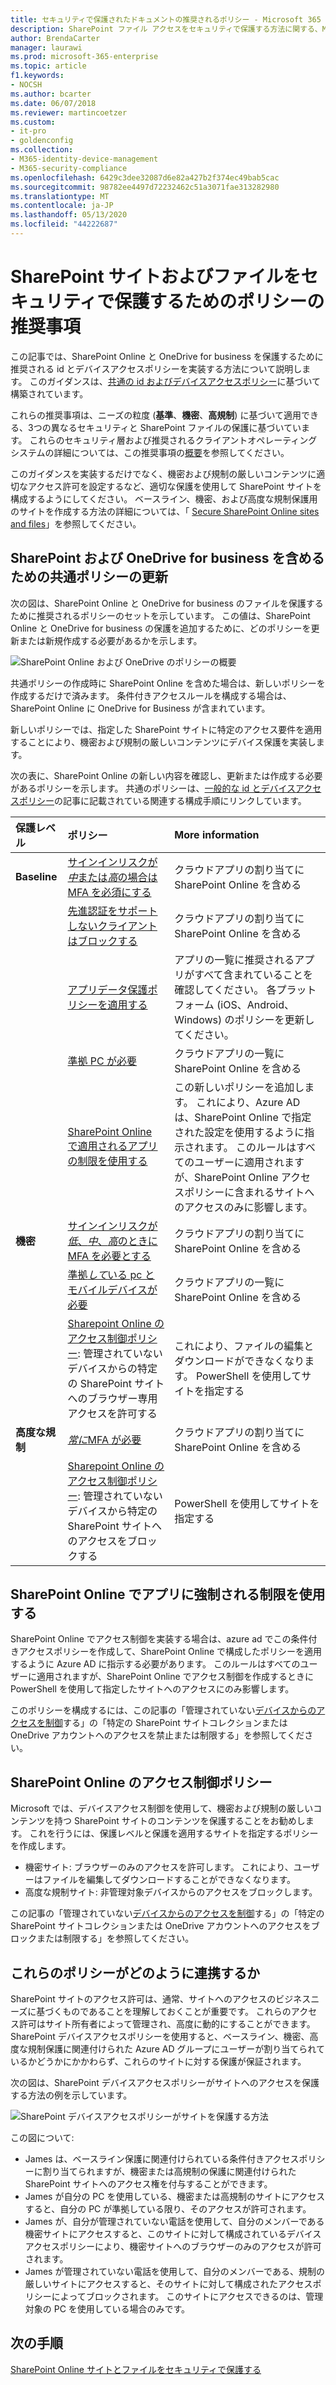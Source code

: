 ```yaml
---
title: セキュリティで保護されたドキュメントの推奨されるポリシー - Microsoft 365 Enterprise | Microsoft Docs
description: SharePoint ファイル アクセスをセキュリティで保護する方法に関する、Microsoft が推奨するポリシーについて説明します。
author: BrendaCarter
manager: laurawi
ms.prod: microsoft-365-enterprise
ms.topic: article
f1.keywords:
- NOCSH
ms.author: bcarter
ms.date: 06/07/2018
ms.reviewer: martincoetzer
ms.custom:
- it-pro
- goldenconfig
ms.collection:
- M365-identity-device-management
- M365-security-compliance
ms.openlocfilehash: 6429c3dee32087d6e82a427b2f374ec49bab5cac
ms.sourcegitcommit: 98782ee4497d72232462c51a3071fae313282980
ms.translationtype: MT
ms.contentlocale: ja-JP
ms.lasthandoff: 05/13/2020
ms.locfileid: "44222687"
---
```

# <a name="policy-recommendations-for-securing-sharepoint-sites-and-files"></a>SharePoint サイトおよびファイルをセキュリティで保護するためのポリシーの推奨事項

この記事では、SharePoint Online と OneDrive for business を保護するために推奨される id とデバイスアクセスポリシーを実装する方法について説明します。 このガイダンスは、[共通の id およびデバイスアクセスポリシー](identity-access-policies.md)に基づいて構築されています。

これらの推奨事項は、ニーズの粒度 (**基準**、**機密**、**高規制**) に基づいて適用できる、3つの異なるセキュリティと SharePoint ファイルの保護に基づいています。 これらのセキュリティ層および推奨されるクライアントオペレーティングシステムの詳細については、この推奨事項の[概要](microsoft-365-policies-configurations.md)を参照してください。

このガイダンスを実装するだけでなく、機密および規制の厳しいコンテンツに適切なアクセス許可を設定するなど、適切な保護を使用して SharePoint サイトを構成するようにしてください。 ベースライン、機密、および高度な規制保護用のサイトを作成する方法の詳細については、「 [Secure SharePoint Online sites and files](https://docs.microsoft.com/office365/enterprise/secure-sharepoint-online-sites-and-files)」を参照してください。

## <a name="updating-common-policies-to-include-sharepoint-and-onedrive-for-business"></a>SharePoint および OneDrive for business を含めるための共通ポリシーの更新

次の図は、SharePoint Online と OneDrive for business のファイルを保護するために推奨されるポリシーのセットを示しています。 この値は、SharePoint Online と OneDrive for business の保護を追加するために、どのポリシーを更新または新規作成する必要があるかを示します。

![SharePoint Online および OneDrive のポリシーの概要](../media/identity-access-ruleset-sharepoint.png)

共通ポリシーの作成時に SharePoint Online を含めた場合は、新しいポリシーを作成するだけで済みます。 条件付きアクセスルールを構成する場合は、SharePoint Online に OneDrive for Business が含まれています。

新しいポリシーでは、指定した SharePoint サイトに特定のアクセス要件を適用することにより、機密および規制の厳しいコンテンツにデバイス保護を実装します。

次の表に、SharePoint Online の新しい内容を確認し、更新または作成する必要があるポリシーを示します。 共通のポリシーは、[一般的な id とデバイスアクセスポリシー](identity-access-policies.md)の記事に記載されている関連する構成手順にリンクしています。

|保護レベル|ポリシー|More information|
|:---------------|:-------|:----------------|
|**Baseline**|[サインインリスクが*中*または*高*の場合は MFA を必須にする](identity-access-policies.md#require-mfa-based-on-sign-in-risk)|クラウドアプリの割り当てに SharePoint Online を含める|
|        |[先進認証をサポートしないクライアントはブロックする](identity-access-policies.md#block-clients-that-dont-support-modern-authentication)|クラウドアプリの割り当てに SharePoint Online を含める|
|        |[アプリデータ保護ポリシーを適用する](identity-access-policies.md#apply-app-data-protection-policies)|アプリの一覧に推奨されるアプリがすべて含まれていることを確認してください。 各プラットフォーム (iOS、Android、Windows) のポリシーを更新してください。|
|        |[準拠 PC が必要](identity-access-policies.md#require-compliant-pcs-but-not-compliant-phones-and-tablets)|クラウドアプリの一覧に SharePoint Online を含める|
|        |[SharePoint Online で適用されるアプリの制限を使用する](#use-app-enforced-restrictions-in-sharepoint-online)|この新しいポリシーを追加します。 これにより、Azure AD は、SharePoint Online で指定された設定を使用するように指示されます。 このルールはすべてのユーザーに適用されますが、SharePoint Online アクセスポリシーに含まれるサイトへのアクセスのみに影響します。|
|**機密**|[サインインリスクが*低*、*中*、*高*のときに MFA を必要とする](identity-access-policies.md#require-mfa-based-on-sign-in-risk)|クラウドアプリの割り当てに SharePoint Online を含める|
|         |[準拠*して*いる pc とモバイルデバイスが必要](identity-access-policies.md#require-compliant-pcs-and-mobile-devices)|クラウドアプリの一覧に SharePoint Online を含める|
||[Sharepoint Online のアクセス制御ポリシー](#sharepoint-online-access-control-policies): 管理されていないデバイスからの特定の SharePoint サイトへのブラウザー専用アクセスを許可する|これにより、ファイルの編集とダウンロードができなくなります。 PowerShell を使用してサイトを指定する|
|**高度な規制**|[*常に*MFA が必要](identity-access-policies.md#require-mfa-based-on-sign-in-risk)|クラウドアプリの割り当てに SharePoint Online を含める|
||[Sharepoint Online のアクセス制御ポリシー](#use-app-enforced-restrictions-in-sharepoint-online): 管理されていないデバイスから特定の SharePoint サイトへのアクセスをブロックする|PowerShell を使用してサイトを指定する|

## <a name="use-app-enforced-restrictions-in-sharepoint-online"></a>SharePoint Online でアプリに強制される制限を使用する

SharePoint Online でアクセス制御を実装する場合は、azure ad でこの条件付きアクセスポリシーを作成して、SharePoint Online で構成したポリシーを適用するように Azure AD に指示する必要があります。 このルールはすべてのユーザーに適用されますが、SharePoint Online でアクセス制御を作成するときに PowerShell を使用して指定したサイトへのアクセスにのみ影響します。

このポリシーを構成するには、この記事の「管理されていない[デバイスからのアクセスを制御](https://docs.microsoft.com/sharepoint/control-access-from-unmanaged-devices)する」の「特定の SharePoint サイトコレクションまたは OneDrive アカウントへのアクセスを禁止または制限する」を参照してください。

## <a name="sharepoint-online-access-control-policies"></a>SharePoint Online のアクセス制御ポリシー

Microsoft では、デバイスアクセス制御を使用して、機密および規制の厳しいコンテンツを持つ SharePoint サイトのコンテンツを保護することをお勧めします。 これを行うには、保護レベルと保護を適用するサイトを指定するポリシーを作成します。

- 機密サイト: ブラウザーのみのアクセスを許可します。 これにより、ユーザーはファイルを編集してダウンロードすることができなくなります。
- 高度な規制サイト: 非管理対象デバイスからのアクセスをブロックします。

この記事の「管理されていない[デバイスからのアクセスを制御](https://docs.microsoft.com/sharepoint/control-access-from-unmanaged-devices)する」の「特定の SharePoint サイトコレクションまたは OneDrive アカウントへのアクセスをブロックまたは制限する」を参照してください。

## <a name="how-these-policies-work-together"></a>これらのポリシーがどのように連携するか

SharePoint サイトのアクセス許可は、通常、サイトへのアクセスのビジネスニーズに基づくものであることを理解しておくことが重要です。 これらのアクセス許可はサイト所有者によって管理され、高度に動的にすることができます。 SharePoint デバイスアクセスポリシーを使用すると、ベースライン、機密、高度な規制保護に関連付けられた Azure AD グループにユーザーが割り当てられているかどうかにかかわらず、これらのサイトに対する保護が保証されます。

次の図は、SharePoint デバイスアクセスポリシーがサイトへのアクセスを保護する方法の例を示しています。

![SharePoint デバイスアクセスポリシーがサイトを保護する方法](../media/SharePoint-rules-scenario.png)

この図について:

- James は、ベースライン保護に関連付けられている条件付きアクセスポリシーに割り当てられますが、機密または高規制の保護に関連付けられた SharePoint サイトへのアクセス権を付与することができます。
- James が自分の PC を使用している、機密または高規制のサイトにアクセスすると、自分の PC が準拠している限り、そのアクセスが許可されます。
- James が、自分が管理されていない電話を使用して、自分のメンバーである機密サイトにアクセスすると、このサイトに対して構成されているデバイスアクセスポリシーにより、機密サイトへのブラウザーのみのアクセスが許可されます。
- James が管理されていない電話を使用して、自分のメンバーである、規制の厳しいサイトにアクセスすると、そのサイトに対して構成されたアクセスポリシーによってブロックされます。 このサイトにアクセスできるのは、管理対象の PC を使用している場合のみです。

## <a name="next-steps"></a>次の手順

[SharePoint Online サイトとファイルをセキュリティで保護する](https://docs.microsoft.com/office365/enterprise/secure-sharepoint-online-sites-and-files)
